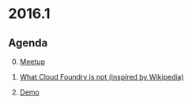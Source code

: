 # 2016.1

## Agenda

0. [Meetup](http://www.slideshare.net/hsiliev/sofia-meetup-1)

0. [What Cloud Foundry is not (inspired by Wikipedia)](http://www.slideshare.net/hsiliev/what-cloud-foundry-is-not)

0. [Demo](http://www.slideshare.net/IvanBorshukov/cloud-foundry-demo-67056070)

